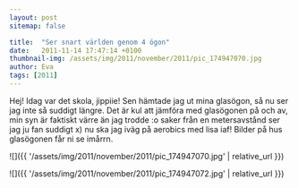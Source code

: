 ```yaml
---
layout: post
sitemap: false

title:  "Ser snart världen genom 4 ögon"
date:   2011-11-14 17:47:14 +0100
thumbnail-img: /assets/img/2011/november/2011/pic_174947070.jpg
author: Eva
tags: [2011]
---
```


Hej! Idag var det skola, jippiie! Sen hämtade jag ut mina glasögon, så nu ser jag inte så suddigt längre. Det är kul att jämföra med glasögonen på och av, min syn är faktiskt värre än jag trodde :o saker från en metersavstånd ser jag ju fan suddigt x) nu ska jag iväg på aerobics med lisa iaf! Bilder på hus glasögonen får ni se imårrn.

![]({{ '/assets/img/2011/november/2011/pic_174947070.jpg'  | relative_url }})

![]({{ '/assets/img/2011/november/2011/pic_174947072.jpg'  | relative_url }})

